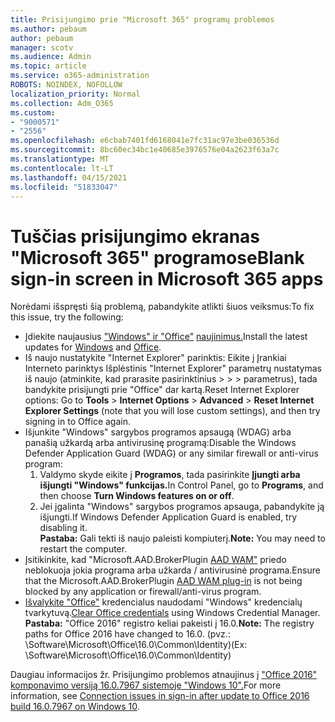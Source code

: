 ```yaml
---
title: Prisijungimo prie "Microsoft 365" programų problemos
ms.author: pebaum
author: pebaum
manager: scotv
ms.audience: Admin
ms.topic: article
ms.service: o365-administration
ROBOTS: NOINDEX, NOFOLLOW
localization_priority: Normal
ms.collection: Adm_O365
ms.custom:
- "9000571"
- "2556"
ms.openlocfilehash: e6cbab7401fd6168041e7fc31ac97e3be036536d
ms.sourcegitcommit: 8bc60ec34bc1e40685e3976576e04a2623f63a7c
ms.translationtype: MT
ms.contentlocale: lt-LT
ms.lasthandoff: 04/15/2021
ms.locfileid: "51833047"
---
```

# <a name="blank-sign-in-screen-in-microsoft-365-apps"></a><span data-ttu-id="162e5-102">Tuščias prisijungimo ekranas "Microsoft 365" programose</span><span class="sxs-lookup"><span data-stu-id="162e5-102">Blank sign-in screen in Microsoft 365 apps</span></span>

<span data-ttu-id="162e5-103">Norėdami išspręsti šią problemą, pabandykite atlikti šiuos veiksmus:</span><span class="sxs-lookup"><span data-stu-id="162e5-103">To fix this issue, try the following:</span></span>
- <span data-ttu-id="162e5-104">Įdiekite naujausius ["Windows" ir "Office"](https://support.microsoft.com/help/4027667/windows-10-update) [naujinimus.](https://support.office.com/article/update-office-and-your-computer-with-microsoft-update-2ab296f3-7f03-43a2-8e50-46de917611c5)</span><span class="sxs-lookup"><span data-stu-id="162e5-104">Install the latest updates for [Windows](https://support.microsoft.com/help/4027667/windows-10-update) and [Office](https://support.office.com/article/update-office-and-your-computer-with-microsoft-update-2ab296f3-7f03-43a2-8e50-46de917611c5).</span></span>
- <span data-ttu-id="162e5-105">Iš naujo nustatykite "Internet Explorer" parinktis: Eikite į Įrankiai Interneto parinktys Išplėstinis "Internet Explorer" parametrų nustatymas iš naujo (atminkite, kad prarasite pasirinktinius  >    >    >   parametrus), tada bandykite prisijungti prie "Office" dar kartą.</span><span class="sxs-lookup"><span data-stu-id="162e5-105">Reset Internet Explorer options: Go to **Tools** > **Internet Options** > **Advanced** > **Reset Internet Explorer Settings** (note that you will lose custom settings), and then try signing in to Office again.</span></span>
- <span data-ttu-id="162e5-106">Išjunkite "Windows" sargybos programos apsaugą (WDAG) arba panašią užkardą arba antivirusinę programą:</span><span class="sxs-lookup"><span data-stu-id="162e5-106">Disable the Windows Defender Application Guard (WDAG) or any similar firewall or anti-virus program:</span></span>
    1. <span data-ttu-id="162e5-107">Valdymo skyde eikite į **Programos**, tada pasirinkite **Įjungti arba išjungti "Windows" funkcijas.**</span><span class="sxs-lookup"><span data-stu-id="162e5-107">In Control Panel, go to **Programs**, and then choose **Turn Windows features on or off**.</span></span>
    2. <span data-ttu-id="162e5-108">Jei įgalinta "Windows" sargybos programos apsauga, pabandykite ją išjungti.</span><span class="sxs-lookup"><span data-stu-id="162e5-108">If Windows Defender Application Guard is enabled, try disabling it.</span></span><br/>
    <span data-ttu-id="162e5-109">**Pastaba:** Gali tekti iš naujo paleisti kompiuterį.</span><span class="sxs-lookup"><span data-stu-id="162e5-109">**Note:** You may need to restart the computer.</span></span>
- <span data-ttu-id="162e5-110">Įsitikinkite, kad "Microsoft.AAD.BrokerPlugin [AAD WAM"](https://docs.microsoft.com/office365/troubleshoot/administration/connection-issue-when-sign-in-office-2016#symptom-1) priedo neblokuoja jokia programa arba užkarda / antivirusinė programa.</span><span class="sxs-lookup"><span data-stu-id="162e5-110">Ensure that the Microsoft.AAD.BrokerPlugin [AAD WAM plug-in](https://docs.microsoft.com/office365/troubleshoot/administration/connection-issue-when-sign-in-office-2016#symptom-1) is not being blocked by any application or firewall/anti-virus program.</span></span>
- <span data-ttu-id="162e5-111">[Išvalykite "Office"](https://docs.microsoft.com/office/troubleshoot/error-messages/another-account-already-signed-in#step-3-clear-cached-credentials-on-the-computer) kredencialus naudodami "Windows" kredencialų tvarkytuvą.</span><span class="sxs-lookup"><span data-stu-id="162e5-111">[Clear Office credentials](https://docs.microsoft.com/office/troubleshoot/error-messages/another-account-already-signed-in#step-3-clear-cached-credentials-on-the-computer) using Windows Credential Manager.</span></span><br/>
    <span data-ttu-id="162e5-112">**Pastaba:** "Office 2016" registro keliai pakeisti į 16.0.</span><span class="sxs-lookup"><span data-stu-id="162e5-112">**Note:** The registry paths for Office 2016 have changed to 16.0.</span></span> <span data-ttu-id="162e5-113">(pvz.: \Software\Microsoft\Office\16.0\Common\Identity\)</span><span class="sxs-lookup"><span data-stu-id="162e5-113">(Ex: \Software\Microsoft\Office\16.0\Common\Identity\)</span></span>

<span data-ttu-id="162e5-114">Daugiau informacijos žr. Prisijungimo problemos atnaujinus į ["Office 2016" komponavimo versiją 16.0.7967 sistemoje "Windows 10".](https://docs.microsoft.com/office365/troubleshoot/administration/connection-issue-when-sign-in-office-2016)</span><span class="sxs-lookup"><span data-stu-id="162e5-114">For more information, see [Connection issues in sign-in after update to Office 2016 build 16.0.7967 on Windows 10](https://docs.microsoft.com/office365/troubleshoot/administration/connection-issue-when-sign-in-office-2016).</span></span>